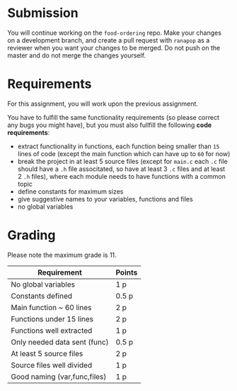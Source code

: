 # Submission
You will continue working on the `food-ordering` repo. Make your changes on a development branch, and create a pull request with `ranapop` as a reviewer when you want your changes to be merged. Do not push on the master and do not merge the changes yourself.

# Requirements

For this assignment, you will work upon the previous assignment.

You have to fulfill the same functionality requirements (so please correct any bugs you might have), but you must also fullfill the following __code requirements__:

* extract functionality in functions, each function being smaller than `15` lines of code (except the main function which can have up to `60` for now)
* break the project in at least 5 source files (except for `main.c` each `.c` file should have a `.h` file associtated, so have at least 3 `.c` files and at least 2 `.h` files), where each module needs to have functions with a common topic
* define constants for maximum sizes
* give suggestive names to your variables, functions and files
* no global variables

# Grading

Please note the maximum grade is 11.

| Requirement                  | Points |
| ---------------------------- | ------ |
| No global variables          | 1 p    |
| Constants defined            | 0.5 p  |
| Main function ~ 60 lines     | 2 p    |
| Functions under 15 lines     | 2 p    |
| Functions well extracted     | 1 p    |
| Only needed data sent (func) | 0.5 p  |
| At least 5 source files      | 2 p    |
| Source files well divided    | 1 p    |
| Good naming (var,func,files) | 1 p    |

